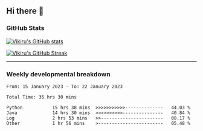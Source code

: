 ## Hi there 👋

### GitHub Stats

[![Vikiru's GitHub stats](https://github-readme-stats.vercel.app/api?username=vikiru&theme=nightowl&include_all_commits=true&count_private=true&hide=stars,contribs&show_icons=true)](https://github.com/anuraghazra/github-readme-stats)

[![Vikiru's GitHub Streak](https://streak-stats.demolab.com/?user=vikiru&theme=nightowl&hide_border=true&date_format=M%20j%5B%2C%20Y%5D)](https://github.com/DenverCoder1/github-readme-streak-stats)

---

### Weekly developmental breakdown

<!--START_SECTION:waka-->

```text
From: 15 January 2023 - To: 22 January 2023

Total Time: 35 hrs 30 mins

Python           15 hrs 38 mins  >>>>>>>>>>>--------------   44.03 %
Java             14 hrs 30 mins  >>>>>>>>>>---------------   40.84 %
Log              2 hrs 53 mins   >>-----------------------   08.17 %
Other            1 hr 56 mins    >------------------------   05.48 %
```

<!--END_SECTION:waka-->
